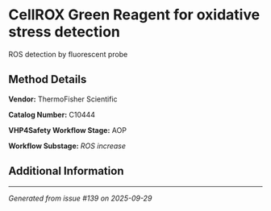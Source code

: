 # CellROX  Green Reagent for oxidative stress detection

ROS detection by fluorescent probe

## Method Details

**Vendor:** ThermoFisher Scientific

**Catalog Number:** C10444

**VHP4Safety Workflow Stage:** AOP

**Workflow Substage:** _ROS increase_

## Additional Information

---

*Generated from issue #139 on 2025-09-29*
